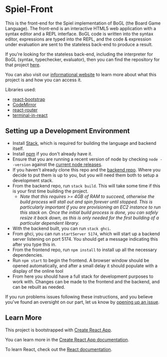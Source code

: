 # Spiel-Front

This is the front-end for the Spiel implementation of BoGL (the Board Game Language). The front-end is an interactive HTML5 web application with a syntax editor and a REPL interface. BoGL code is written into the syntax editor, expressions are typed into the REPL, and the code & expression under evaluation are sent to the stateless back-end to produce a result.

If you're looking for the stateless back-end, including the interpreter for BoGL (syntax, typechecker, evaluator), then you can find the repository for that project [here](https://github.com/The-Code-In-Sheep-s-Clothing/Spiel-Lang).

You can also visit our [informational website](https://the-code-in-sheep-s-clothing.github.io/Spiel-Lang/) to learn more about what this project is and how you can access it.

Libraries used:
* [react-bootstrap](https://react-bootstrap.github.io/)
* [CodeMirror](https://codemirror.net/)
* [react-router](https://github.com/ReactTraining/react-router)
* [terminal-in-react](https://github.com/nitin42/terminal-in-react)

## Setting up a Development Environment
- Install [Stack](https://docs.haskellstack.org/en/stable/README/), which is required for building the language and backend itself.
- Install [npm](https://docs.npmjs.com/downloading-and-installing-node-js-and-npm) if you don't already have it.
- Ensure that you are running a recent version of node by checking `node --version` against the [current node releases](https://nodejs.org/en/).
- If you haven't already clone this repo and the [backend repo](https://github.com/The-Code-In-Sheep-s-Clothing/Spiel-Lang). Where you decide to put them is up to you, but you will need them both to setup a development stack.
- From the backend repo, run `stack build`. This will take some time if this is your first time building the project.
  - *Note that this requires >= 4GB of RAM to succeed, otherwise the build process will stall out and spin forever until stopped. This is particularly important if you are provisioning an EC2 instance to run this stack on. Once the initial build process is done, you can safely resize it back down, as this is only needed for the first building of a particular dependent library.*
- With the backend built, you can run `stack ghci`.
- From ghci, you can run `startServer 5174`, which will start up a backend server listening on port 5174. You should get a message indicating this after you type this in.
- From the frontend repo, run `npm install` to install up all the necessary dependencies.
- Run `npm start` to begin the frontend. A browser window should be opened automatically, and after a small delay it should populate with a display of the online tool
- From here you should have a full stack for development purposes to work with. Changes can be made to the frontend and the backend, and can be rebuilt as needed.

If you run problems issues following these instructions, and you believe you've found an oversight on our part, let us know by [opening up an issue](https://github.com/The-Code-In-Sheep-s-Clothing/Spiel-Front/issues).

## Learn More
This project is bootstrapped with [Create React App](https://github.com/facebook/create-react-app).

You can learn more in the [Create React App documentation](https://facebook.github.io/create-react-app/docs/getting-started).

To learn React, check out the [React documentation](https://reactjs.org/).
